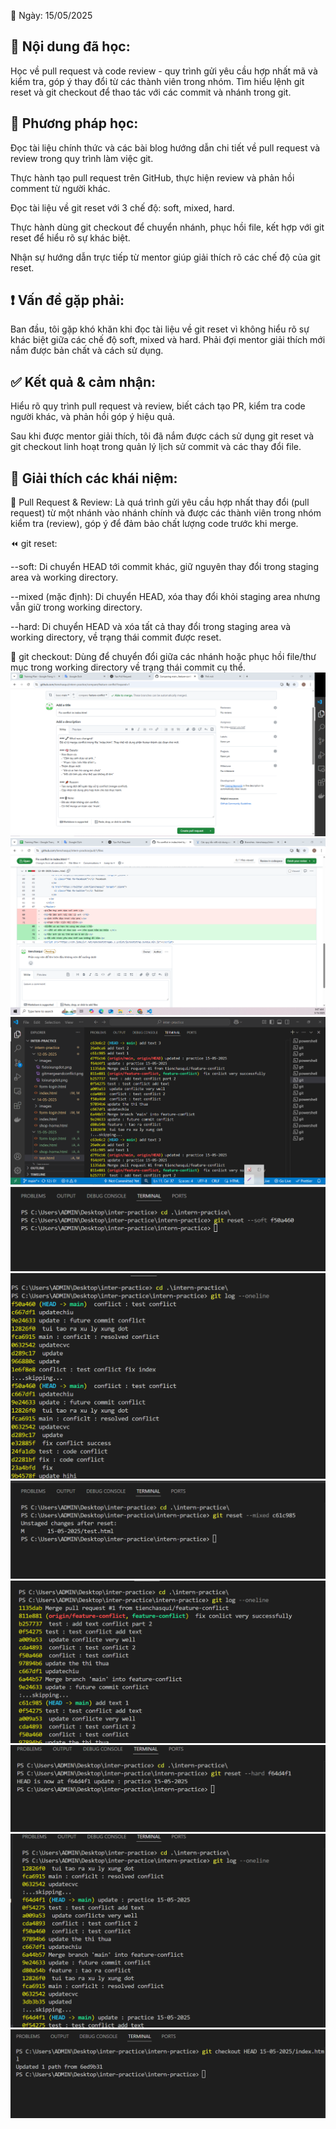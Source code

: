 📅 Ngày: 15/05/2025

## 📘 Nội dung đã học:
Học về pull request và code review - quy trình gửi yêu cầu hợp nhất mã và kiểm tra, góp ý thay đổi từ các thành viên trong nhóm.
Tìm hiểu lệnh git reset và git checkout để thao tác với các commit và nhánh trong git.

## 📖 Phương pháp học:
Đọc tài liệu chính thức và các bài blog hướng dẫn chi tiết về pull request và review trong quy trình làm việc git.

Thực hành tạo pull request trên GitHub, thực hiện review và phản hồi comment từ người khác.

Đọc tài liệu về git reset với 3 chế độ: soft, mixed, hard.

Thực hành dùng git checkout để chuyển nhánh, phục hồi file, kết hợp với git reset để hiểu rõ sự khác biệt.

Nhận sự hướng dẫn trực tiếp từ mentor giúp giải thích rõ các chế độ của git reset.

## ❗ Vấn đề gặp phải:
Ban đầu, tôi gặp khó khăn khi đọc tài liệu về git reset vì không hiểu rõ sự khác biệt giữa các chế độ soft, mixed và hard. Phải đợi mentor giải thích mới nắm được bản chất và cách sử dụng.

## ✅ Kết quả & cảm nhận:
Hiểu rõ quy trình pull request và review, biết cách tạo PR, kiểm tra code người khác, và phản hồi góp ý hiệu quả.

Sau khi được mentor giải thích, tôi đã nắm được cách sử dụng git reset và git checkout linh hoạt trong quản lý lịch sử commit và các thay đổi file.


## 🧠 Giải thích các khái niệm:
🔀 Pull Request & Review:
Là quá trình gửi yêu cầu hợp nhất thay đổi (pull request) từ một nhánh vào nhánh chính và được các thành viên trong nhóm kiểm tra (review), góp ý để đảm bảo chất lượng code trước khi merge.

⏪ git reset:

--soft: Di chuyển HEAD tới commit khác, giữ nguyên thay đổi trong staging area và working directory.

--mixed (mặc định): Di chuyển HEAD, xóa thay đổi khỏi staging area nhưng vẫn giữ trong working directory.

--hard: Di chuyển HEAD và xóa tất cả thay đổi trong staging area và working directory, về trạng thái commit được reset.

🔄 git checkout:
Dùng để chuyển đổi giữa các nhánh hoặc phục hồi file/thư mục trong working directory về trạng thái commit cụ thể.
![Hinh anh](images/a-pullrequest.png)
![Hinh anh](images/b-reviewcode.png)
![Hinh anh](images/c-checkgitoneline1.png)
![Hinh anh](images/d-gitresetsoft.png)
![Hinh anh](images/e-ketquagitresetsoft.png)
![Hinh anh](images/f-gitresetmixed.png)
![Hinh anh](images/g-ketquagitresetmixed.png)
![Hinh anh](images/h-gitresethard.png)
![Hinh anh](images/i-ketquagitresethard.png)
![Hinh anh](images/k-thuchanhvoigitcheckout.png)